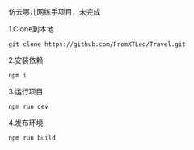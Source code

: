 仿去哪儿网练手项目，未完成

1.Clone到本地

    git clone https://github.com/FromXTLeo/Travel.git

2.安装依赖

    npm i

3.运行项目

    npm run dev

4.发布环境

    npm run build

